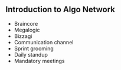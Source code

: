## Introduction to Algo Network

- Braincore
- Megalogic
- Bizzagi
- Communication channel
- Sprint grooming
- Daily standup
- Mandatory meetings
